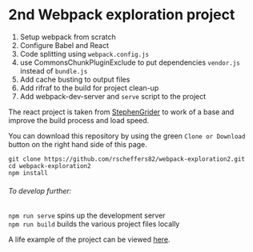 # 2nd Webpack exploration project

1. Setup webpack from scratch
2. Configure Babel and React
3. Code splitting using `webpack.config.js`
4. use CommonsChunkPluginExclude to put dependencies `vendor.js` instead of `bundle.js`
5. Add cache busting to output files
6. Add rifraf to the build for project clean-up
7. Add webpack-dev-server and `serve` script to the project

The react project is taken from [StephenGrider](https://github.com/StephenGrider/WebpackProject) to work of a base and improve the build process and load speed.

You can download this repository by using the green `Clone or Download` button on the right hand side of this page.

```
git clone https://github.com/rscheffers82/webpack-exploration2.git
cd webpack-exploration2
npm install
```

###### To develop further:

`npm run serve` spins up the development server<br />
`npm run build` builds the various project files locally

A life example of the project can be viewed [here](https://rscheffers82.github.io/webpack-exploration2/dist).

